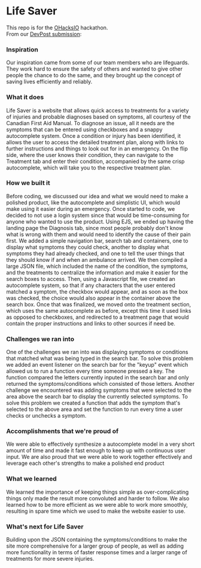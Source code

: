 # Life Saver

This repo is for the [OHacksIO](https://ohacksio.org) hackathon.\
From our [DevPost submission](https://devpost.com/software/life-saver-y907we):

### Inspiration

Our inspiration came from some of our team members who are lifeguards. They work hard to ensure the safety of others and wanted to give other people the chance to do the same, and they brought up the concept of saving lives efficiently and reliably.

### What it does

Life Saver is a website that allows quick access to treatments for a variety of injuries and probable diagnoses based on symptoms, all courtesy of the Canadian First Aid Manual. To diagnose an issue, all it needs are the symptoms that can be entered using checkboxes and a snappy autocomplete system. Once a condition or injury has been identified, it allows the user to access the detailed treatment plan, along with links to further instructions and things to look out for in an emergency. On the flip side, where the user knows their condition, they can navigate to the Treatment tab and enter their condition, accompanied by the same crisp autocomplete, which will take you to the respective treatment plan.

### How we built it

Before coding, we discussed our idea and what we would need to make a polished product, like the autocomplete and simplistic UI, which would make using it easier during an emergency. Once started to code, we decided to not use a login system since that would be time-consuming for anyone who wanted to use the product. Using EJS, we ended up having the landing page the Diagnosis tab, since most people probably don't know what is wrong with them and would need to identify the cause of their pain first. We added a simple navigation bar, search tab and containers, one to display what symptoms they could check, another to display what symptoms they had already checked, and one to tell the user things that they should know if and when an ambulance arrived. We then compiled a large JSON file, which included the name of the condition, the symptoms, and the treatments to centralize the information and make it easier for the search boxes to access. Then, using a Javascript file, we created an autocomplete system, so that if any characters that the user entered matched a symptom, the checkbox would appear, and as soon as the box was checked, the choice would also appear in the container above the search box. Once that was finalized, we moved onto the treatment section, which uses the same autocomplete as before, except this time it used links as opposed to checkboxes, and redirected to a treatment page that would contain the proper instructions and links to other sources if need be.

### Challenges we ran into

One of the challenges we ran into was displaying symptoms or conditions that matched what was being typed in the search bar. To solve this problem we added an event listener on the search bar for the "keyup" event which allowed us to run a function every time someone pressed a key. The function compared the letters currently inputed in the search bar and only returned the symptoms/conditions which consisted of those letters. Another challenge we encountered was adding symptoms that were selected to the area above the search bar to display the currently selected symptoms. To solve this problem we created a function that adds the symptom that's selected to the above area and set the function to run every time a user checks or unchecks a symptom.

### Accomplishments that we're proud of

We were able to effectively synthesize a autocomplete model in a very short amount of time and made it fast enough to keep up with continuous user input. We are also proud that we were able to work together effectively and leverage each other's strengths to make a polished end product

### What we learned

We learned the importance of keeping things simple as over-complicating things only made the result more convoluted and harder to follow. We also learned how to be more efficient as we were able to work more smoothly, resulting in spare time which we used to make the website easier to use.

### What's next for Life Saver

Building upon the JSON containing the symptoms/conditions to make the site more comprehensive for a larger group of people, as well as adding more functionality in terms of faster response times and a larger range of treatments for more severe injuries.

